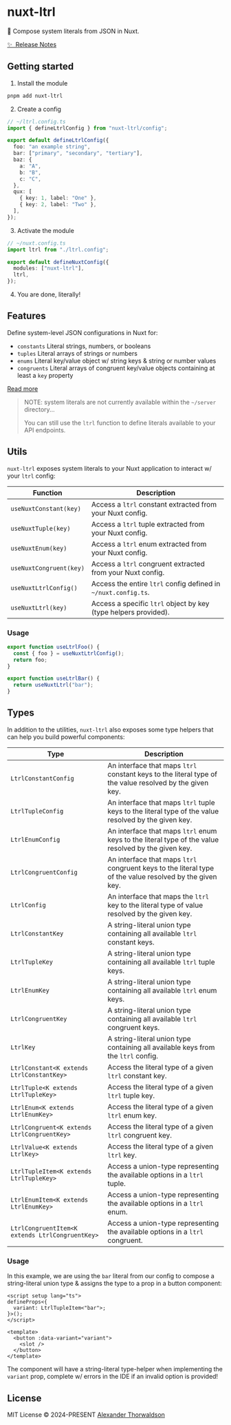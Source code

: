 # nuxt-ltrl

🍱 Compose system literals from JSON in Nuxt.

[✨ &nbsp;Release Notes](/CHANGELOG.md)

## Getting started

1. Install the module

```bash
pnpm add nuxt-ltrl
```

2. Create a config

```ts
// ~/ltrl.config.ts
import { defineLtrlConfig } from "nuxt-ltrl/config";

export default defineLtrlConfig({
  foo: "an example string",
  bar: ["primary", "secondary", "tertiary"],
  baz: {
    a: "A",
    b: "B",
    c: "C",
  },
  qux: [
    { key: 1, label: "One" },
    { key: 2, label: "Two" },
  ],
});
```

3. Activate the module

```ts
// ~/nuxt.config.ts
import ltrl from "./ltrl.config";

export default defineNuxtConfig({
  modules: ["nuxt-ltrl"],
  ltrl,
});
```

4. You are done, literally!

## Features

Define system-level JSON configurations in Nuxt for:

- `constants` Literal strings, numbers, or booleans
- `tuples` Literal arrays of strings or numbers
- `enums` Literal key/value object w/ string keys & string or number values
- `congruents` Literal arrays of congruent key/value objects containing at least a `key` property

[Read more](/packages/ltrl/README.md)

> NOTE: system literals are not currently available within the `~/server` directory...
>
> You can still use the `ltrl` function to define literals available to your API endpoints.

## Utils

`nuxt-ltrl` exposes system literals to your Nuxt application to interact w/ your `ltrl` config:

| Function                | Description                                                     |
| ----------------------- | --------------------------------------------------------------- |
| `useNuxtConstant(key)`  | Access a `ltrl` constant extracted from your Nuxt config.       |
| `useNuxtTuple(key)`     | Access a `ltrl` tuple extracted from your Nuxt config.          |
| `useNuxtEnum(key)`      | Access a `ltrl` enum extracted from your Nuxt config.           |
| `useNuxtCongruent(key)` | Access a `ltrl` congruent extracted from your Nuxt config.      |
| `useNuxtLtrlConfig()`   | Access the entire `ltrl` config defined in `~/nuxt.config.ts`.  |
| `useNuxtLtrl(key)`      | Access a specific `ltrl` object by key (type helpers provided). |

### Usage

```ts
export function useLtrlFoo() {
  const { foo } = useNuxtLtrlConfig();
  return foo;
}

export function useLtrlBar() {
  return useNuxtLtrl("bar");
}
```

## Types

In addition to the utilities, `nuxt-ltrl` also exposes some type helpers that can help you build powerful components:

| Type                                            | Description                                                                                              |
| ----------------------------------------------- | -------------------------------------------------------------------------------------------------------- |
| `LtrlConstantConfig`                            | An interface that maps `ltrl` constant keys to the literal type of the value resolved by the given key.  |
| `LtrlTupleConfig`                               | An interface that maps `ltrl` tuple keys to the literal type of the value resolved by the given key.     |
| `LtrlEnumConfig`                                | An interface that maps `ltrl` enum keys to the literal type of the value resolved by the given key.      |
| `LtrlCongruentConfig`                           | An interface that maps `ltrl` congruent keys to the literal type of the value resolved by the given key. |
| `LtrlConfig`                                    | An interface that maps the `ltrl` key to the literal type of value resolved by the given key.            |
| `LtrlConstantKey`                               | A string-literal union type containing all available `ltrl` constant keys.                               |
| `LtrlTupleKey`                                  | A string-literal union type containing all available `ltrl` tuple keys.                                  |
| `LtrlEnumKey`                                   | A string-literal union type containing all available `ltrl` enum keys.                                   |
| `LtrlCongruentKey`                              | A string-literal union type containing all available `ltrl` congruent keys.                              |
| `LtrlKey`                                       | A string-literal union type containing all available keys from the `ltrl` config.                        |
| `LtrlConstant<K extends LtrlConstantKey>`       | Access the literal type of a given `ltrl` constant key.                                                  |
| `LtrlTuple<K extends LtrlTupleKey>`             | Access the literal type of a given `ltrl` tuple key.                                                     |
| `LtrlEnum<K extends LtrlEnumKey>`               | Access the literal type of a given `ltrl` enum key.                                                      |
| `LtrlCongruent<K extends LtrlCongruentKey>`     | Access the literal type of a given `ltrl` congruent key.                                                 |
| `LtrlValue<K extends LtrlKey>`                  | Access the literal type of a given `ltrl` key.                                                           |
| `LtrlTupleItem<K extends LtrlTupleKey>`         | Access a union-type representing the available options in a `ltrl` tuple.                                |
| `LtrlEnumItem<K extends LtrlEnumKey>`           | Access a union-type representing the available options in a `ltrl` enum.                                 |
| `LtrlCongruentItem<K extends LtrlCongruentKey>` | Access a union-type representing the available options in a `ltrl` congruent.                            |

### Usage

In this example, we are using the `bar` literal from our config to compose a string-literal union type & assigns the type to a prop in a button component:

```vue
<script setup lang="ts">
defineProps<{
  variant: LtrlTupleItem<"bar">;
}>();
</script>

<template>
  <button :data-variant="variant">
    <slot />
  </button>
</template>
```

The component will have a string-literal type-helper when implementing the `variant` prop, complete w/ errors in the IDE if an invalid option is provided!

## License

MIT License &copy; 2024-PRESENT [Alexander Thorwaldson](https://github.com/zoobzio)
